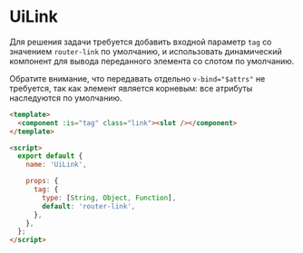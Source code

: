 # UiLink

Для решения задачи требуется добавить входной параметр `tag` со значением `router-link` по умолчанию, и использовать
динамический компонент для вывода переданного элемента со слотом по умолчанию.

Обратите внимание, что передавать отдельно `v-bind="$attrs"` не требуется, так как элемент является корневым: все
атрибуты наследуются по умолчанию.

```html
<template>
  <component :is="tag" class="link"><slot /></component>
</template>

<script>
  export default {
    name: 'UiLink',

    props: {
      tag: {
        type: [String, Object, Function],
        default: 'router-link',
      },
    },
  };
</script>
```
